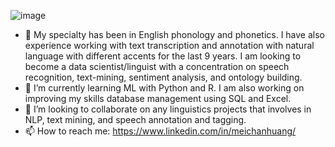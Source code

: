 ![image](https://user-images.githubusercontent.com/94016314/189432759-d8bfc001-d5ff-4f80-b923-68f98a29f6d3.png)
- 👀 My specialty has been in English phonology and phonetics. I have also experience working with text transcription and annotation with natural language with different accents for the last 9 years. I am looking to become a data scientist/linguist with a concentration on speech recognition, text-mining, sentiment analysis, and ontology building. 
- 🌱 I’m currently learning ML with Python and R. I am also working on improving my skills database management using SQL and Excel. 
- 💞️ I’m looking to collaborate on any linguistics projects that involves in NLP, text mining, and speech annotation and tagging. 
- 📫 How to reach me: https://www.linkedin.com/in/meichanhuang/ 

<!---
mhgarrett/mhgarrett is a ✨ special ✨ repository because its `README.md` (this file) appears on your GitHub profile.
You can click the Preview link to take a look at your changes.
--->
